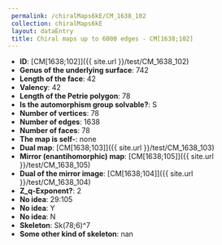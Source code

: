```yaml
--- 
 permalink: /chiralMaps6kE/CM_1638_102 
 collection: chiralMaps6kE
 layout: dataEntry
 title: Chiral maps up to 6000 edges - CM[1638;102]
---
```


- **ID**: [CM[1638;102]]({{ site.url }}/test/CM_1638_102)
- **Genus of the underlying surface**: 742
- **Length of the face**: 42
- **Valency**: 42
- **Length of the Petrie polygon**: 78
- **Is the automorphism group solvable?**: S
- **Number of vertices**: 78
- **Number of edges**: 1638
- **Number of faces**: 78
- **The map is self-**: none
- **Dual map**: [CM[1638;103]]({{ site.url }}/test/CM_1638_103)
- **Mirror (enantihomorphic) map**: [CM[1638;105]]({{ site.url }}/test/CM_1638_105)
- **Dual of the mirror image**: [CM[1638;104]]({{ site.url }}/test/CM_1638_104)
- **Z_q-Exponent?**: 2
- **No idea**:  29:105
- **No idea**: Y
- **No idea**: N
- **Skeleton**: Sk(78;6)^7
- **Some other kind of skeleton**: nan
